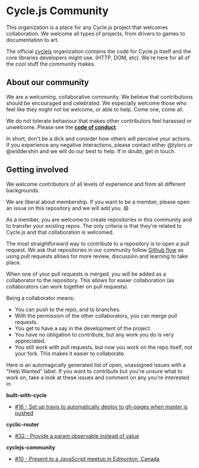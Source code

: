 <!-- This file was automatically generated by index.js. If you wish to change the README text, please change README_SOURCE.md -->
# Cycle.js Community

This organization is a place for any Cycle.js project that welcomes collaboration. We welcome all types of projects, from drivers to games to documentation to art.

The official [cyclejs](https://github.com/cyclejs) organization contains the code for Cycle.js itself and the core libraries developers might use. (HTTP, DOM, etc). We're here for all of the cool stuff the community makes.

About our community
---

We are a welcoming, collaborative community. We believe that contributions should be encouraged and celebrated. We especially welcome those who feel like they might not be welcome, or able to help. Come one, come all.

We do not tolerate behaviour that makes other contributors feel harassed or unwelcome. Please see the **[code of conduct](https://github.com/cyclejs-community/cyclejs-community/blob/master/CODE-OF-CONDUCT.md)**.

In short, don't be a dick and consider how others will perceive your actions. If you experience any negative interactions, please contact either @tylors or @widdershin and we will do our best to help. If in doubt, get in touch.

Getting involved
---

We welcome contributors of all levels of experience and from all different backgrounds.

We are liberal about membership. If you want to be a member, please open an issue on this repository and we will add you. :smile:

As a member, you are welcome to create repositories in this community and to transfer your existing repos. The only criteria is that they're related to Cycle.js and that collaboration is welcomed.

The most straightforward way to contribute to a repository is to open a pull request. We ask that repositories in our community follow [Github flow](https://guides.github.com/introduction/flow/) as using pull requests allows for more review, discussion and learning to take place.

When one of your pull requests is merged, you will be added as a collaborator to the repository. This allows for easier collaboration (as collaborators can work together on pull requests).

Being a collaborator means:
  * You can push to the repo, and to branches.
  * With the permission of the other collaborators, you can merge pull requests.
  * You get to have a say in the development of the project.
  * You have no obligation to contribute, but any work you do is very appreciated.
  * You still work with pull requests, but now you work on the repo itself, not your fork. This makes it easier to collaborate.

Here is an automagically generated list of open, unassigned issues with a "Help Wanted" label. If you want to contribute but you're unsure what to work on, take a look at these issues and comment on any you're interested in.


**built-with-cycle**
* [#16 - Set up travis to automatically deploy to gh-pages when master is pushed](https://github.com/cyclejs-community/built-with-cycle/issues/16)


**cyclic-router**
* [#32 - Provide a param observable instead of value](https://github.com/cyclejs-community/cyclic-router/issues/32)


**cyclejs-community**
* [#10 - Present to a JavaScript meetup in Edmonton, Canada](https://github.com/cyclejs-community/cyclejs-community/issues/10)

<!-- This file was automatically generated by index.js. If you wish to change the README text, please change README_SOURCE.md -->
